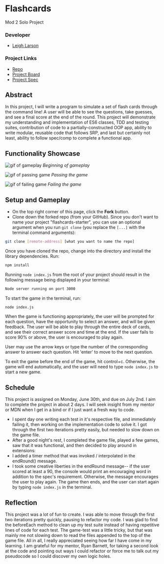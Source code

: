 # Flashcards
Mod 2 Solo Project

### Developer
- [Leigh Larson](https://github.com/leighlars)

### Project Links
- [Repo](https://github.com/leighlars/flashcards-starter)
- [Project Board](https://github.com/leighlars/flashcards-starter/projects/1)
- [Project Spec](https://frontend.turing.io/projects/flash-cards.html)

## Abstract 
In this project, I will write a program to simulate a set of flash cards through the command line! A user will be able to see the questions, take guesses, and see a final score at the end of the round. This project will demonstrate my understanding and implementation of ES6 classes, TDD and testing suites, contribution of code to a partially-constructed OOP app, ability to write modular, reusable code that follows SRP, and last but certainly not least, ability to follow spec/comp to complete a functional app. 

## Functionality Showcase 
![gif of gameplay](/readme-images/flashstart.gif)
*Beginning of gameplay*

![gif of passing game](/readme-images/flashright.gif)
*Passing the game*

![gif of failing game](/readme-images/flashwrong.gif)
*Failing the game*

## Setup and Gameplay

- On the top right corner of this page, click the **Fork** button.
- Clone down the forked repo (from your GitHub). Since you don't want to name your project "flashcards-starter", you can use an optional argument when you run `git clone` (you replace the `[...]` with the terminal command arguments):

```bash
git clone [remote-address] [what you want to name the repo]
```

Once you have cloned the repo, change into the directory and install the library dependencies. Run:

```bash
npm install
```

Running `node index.js` from the root of your project should result in the following message being displayed in your terminal: 

```bash
Node server running on port 3000
```

To start the game in the terminal, run:

```bash
node index.js
```

When the game is functioning appropriately, the user will be prompted for each question, have the opportunity to select an answer, and will be given feedback. The user will be able to play through the entire deck of cards, and see their correct answer score and time at the end. If the user fails to score 90% or above, the user is encouraged to play again. 

User may use the arrow keys or type the number of the corresponding answer to answer each question. 
Hit 'enter' to move to the next question. 

To exit the game before the end of the game, hit control+c. Otherwise, the game will end automatically, and the user will need to type `node index.js` to start a new game. 

## Schedule 
This project is assigned on Monday, June 30th, and due on July 2nd. I aim to complete the project in about 2 days. I will seek insight from my mentor or MDN when I get in a bind or if I just want a fresh way to code. 

- I spent day one writing each test in it's respective file, and immediately failing it, then working on the implementation code to solve it. I got through
the first two iterations pretty easily, but needed to slow down on the game file. 
- After a good night's rest, I completed the game file, played a few games, saw that it was functional, and then decided to play around in extensions: 
- I added a timer method that was invoked / interpolated in the endRound() message. 
- I took some creative liberties in the endRound message-- if the user scored at least a 90, the console would print an encouraging word in addition to the spec's requirement. Otherwise, the message encourages the user to play again. The game then ends, and the user can start again by typing `node index.js` in the terminal. 

## Reflection
This project was a lot of fun to create. I was able to move through the first two iterations pretty quickly, pausing to refactor my code. I was glad to find the beforeEach method to clean up my test suite instead of having repetitive lines of code for each test. The game-test was a little tricky, but that was mainly me not slowing down to read the files appended to the top of the game file. All in all, I really appreciated seeing how far I have come in my learning. I am grateful for my mentor, Ryan Barnett, for taking a second look at the code and pointing out ways I could refactor or force me to talk out my pseudocode so I could discover my own logic holes. 